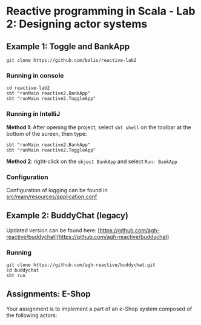 # Reactive programming in Scala - Lab 2: Designing actor systems

## Example 1: Toggle and BankApp

```git clone https://github.com/balis/reactive-lab2```

### Running in console

```
cd reactive-lab2
sbt "runMain reactive2.BankApp"
sbt "runMain reactive2.ToggleApp"
```

### Running in IntelliJ

**Method 1**: After opening the project, select `sbt shell` on the toolbar at the bottom of the screen, then type:
```
sbt "runMain reactive2.BankApp"
sbt "runMain reactive2.ToggleApp"
```

**Method 2**: right-click on the `object BankApp` and select `Run: BankApp`

### Configuration
Configuration of logging can be found in [src/main/resources/application.conf](https://github.com/agh-reactive/reactive-lab2/blob/master/src/main/resources/application.conf)

## Example 2: BuddyChat (legacy)

Updated version can be found here: [https://github.com/agh-reactive/buddychat](https://github.com/agh-reactive/buddychat)

### Running
```
git clone https://github.com/agh-reactive/buddychat.git
cd buddychat
sbt run
```

## Assignments: E-Shop

Your assignment is to implement a part of an e-Shop system composed of the following actors:
